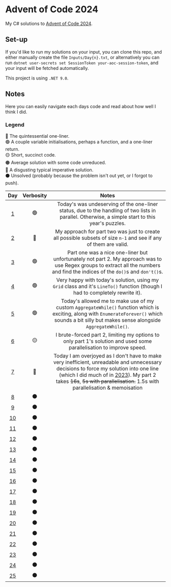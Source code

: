 # Advent of Code 2024
My C# solutions to [Advent of Code 2024](https://adventofcode.com/2024).

## Set-up
If you'd like to run my solutions on your input, you can clone this repo, and either manually create the file `Inputs/Day{n}.txt`, or alternatively you can run `dotnet user-secrets set SessionToken your-aoc-session-token`, and your input will be fetched automatically.

This project is using `.NET 9.0`.

## Notes
Here you can easily navigate each days code and read about how well I think I did.

### Legend
🔵 The quintessential one-liner. \
🟢 A couple variable initialisations, perhaps a function, and a one-liner return. \
🟡 Short, succinct code. \
🟠 Average solution with some code unreduced. \
🔴 A disgusting typical imperative solution. \
⚫ Unsolved (probably because the problem isn't out yet, or I forgot to push).

| **Day** | **Verbosity** | **Notes** |
|:---:|:---:|:---:|
| [1](AdventOfCode2024/Day01.cs) | 🟢 | Today's was undeserving of the one-liner status, due to the handling of two lists in parallel. Otherwise, a simple start to this year's puzzles. |
| [2](AdventOfCode2024/Day02.cs) | 🔵 | My approach for part two was just to create all possible subsets of size `n-1` and see if any of them are valid. |
| [3](AdventOfCode2024/Day03.cs) | 🟢 | Part one was a nice one-liner but unfortunately not part 2. My approach was to use Regex groups to extract all the numbers and find the indices of the `do()`s and `don't()`s. |
| [4](AdventOfCode2024/Day04.cs) | 🟢 | Very happy with today's solution, using my `Grid` class and it's `LineTo()` function (though I had to completely rewrite it). |
| [5](AdventOfCode2024/Day05.cs) | 🟢 | Today's allowed me to make use of my custom `AggregateWhile()` function which is exciting, along with `EnumerateForever()` which sounds a bit silly but makes sense alongside `AggregateWhile()`. |
| [6](AdventOfCode2024/Day06.cs) | 🟡 | I brute-forced part 2, limiting my options to only part 1's solution and used some parallelisation to improve speed. |
| [7](AdventOfCode2024/Day07.cs) | 🔵 | Today I am overjoyed as I don't have to make very inefficient, unreadable and unnecessary decisions to force my solution into one line (which I did much of in [2023](https://github.com/joel-heath/AdventOfCode2023/blob/master/AdventOfCode2023/Day20.cs)). My part 2 takes ~~16s~~, ~~5s with parallelisation.~~ 1.5s with parallelisation & memoisation |
| [8](AdventOfCode2024/Day08.cs) | ⚫ |  |
| [9](AdventOfCode2024/Day09.cs) | ⚫ |  |
| [10](AdventOfCode2024/Day10.cs) | ⚫ |  |
| [11](AdventOfCode2024/Day11.cs) | ⚫ |  |
| [12](AdventOfCode2024/Day12.cs) | ⚫ |  |
| [13](AdventOfCode2024/Day13.cs) | ⚫ |  |
| [14](AdventOfCode2024/Day14.cs) | ⚫ |  |
| [15](AdventOfCode2024/Day15.cs) | ⚫ |  |
| [16](AdventOfCode2024/Day16.cs) | ⚫ |  |
| [17](AdventOfCode2024/Day17.cs) | ⚫ |  |
| [18](AdventOfCode2024/Day18.cs) | ⚫ |  |
| [19](AdventOfCode2024/Day19.cs) | ⚫ |  |
| [20](AdventOfCode2024/Day20.cs) | ⚫ |  |
| [21](AdventOfCode2024/Day21.cs) | ⚫ |  |
| [22](AdventOfCode2024/Day22.cs) | ⚫ |  |
| [23](AdventOfCode2024/Day23.cs) | ⚫ |  |
| [24](AdventOfCode2024/Day24.cs) | ⚫ |  |
| [25](AdventOfCode2024/Day25.cs) | ⚫ |  |